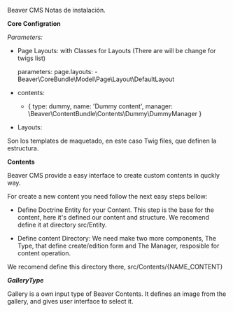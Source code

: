 Beaver CMS
Notas de instalación.

**Core Configration**

*Parameters:*

* Page Layouts: with Classes for Layouts (There are will be change for twigs list)

    parameters:
        page.layouts:
            - Beaver\CoreBundle\Model\Page\Layout\DefaultLayout
            
* contents:
    - { type: dummy, name: 'Dummy content', manager: \Beaver\ContentBundle\Contents\Dummy\DummyManager }   
    

* Layouts:

Son los templates de maquetado, en este caso Twig files, que definen la estructura.



**Contents**

Beaver CMS provide a easy interface to create custom contents in quckly way.

For create a new content you need follow the next easy steps bellow:

* Define Doctrine Entity for your Content. This step is the base for the content, here it's defined our content and structure. We recomend define it at directory src/Entity.

* Define content Directory: We need make two more components, The Type, that define create/edition form and The Manager, resposible for content operation.

We recomend define this directory there, src/Contents/{NAME_CONTENT}


***GalleryType***

Gallery is a own input type of Beaver Contents. It defines an image from the gallery, and gives user interface to select it.

